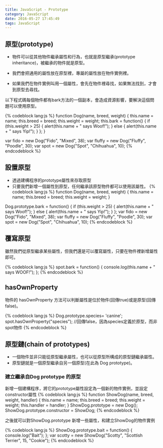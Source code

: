 ```yaml
---
title: JavaScript - Prototype
category: JavaScript
date: 2016-05-27 17:45:49
tags: JavaScript
---
```


## 原型(prototype)
* 物件可以從其他物件繼承屬性和行為，也就是原型繼承(prototype inheritance)，被繼承的物件就是原型。

* 我們會把通用的屬性放在原型裡，專屬的屬性放在物件實例裡。

* 如果我們在物件實例叫用一個屬性，會先在物件裡尋找，如果無法找到，才會到原型去尋找。

<!--more-->

以下程式碼每個物件都有bark方法的一個副本，會造成資源影響，要解決這個問題可以使用原型。

{% codeblock lang:js %}
function Dog(name, breed, weight) {
	this.name = name;
	this.breed = breed;
	this.weight = weight;
	this.bark = function() {
		if (this.weight > 25) {
			alert(this.name + " says Woof!");
		} else {
			alert(this.name + " says Yip!");
		}
	};
}

var fido = new Dog("Fido", "Mixed", 38);
var fluffy = new Dog("Fluffy", "Poodle", 30);
var spot = new Dog("Spot", "Chihuahua", 10);
{% endcodeblock %}

## 設置原型
* 透過建構程序的prototype屬性來存取原型
* 只要我們新增一個屬性到原型，任何繼承該原型物件都可以使用該屬性。
{% codeblock lang:js %}
function Dog(name, breed, weight) {
	this.name = name;
	this.breed = breed;
	this.weight = weight;
}

Dog.prototype.bark = function() {
	if (this.weight > 25) {
		alert(this.name + " says Woof!");
	} else {
		alert(this.name + " says Yip!");
	}
};
var fido = new Dog("Fido", "Mixed", 38);
var fluffy = new Dog("Fluffy", "Poodle", 30);
var spot = new Dog("Spot", "Chihuahua", 10);
{% endcodeblock %}

## 覆寫原型
雖然我們從原型繼承某些屬性，但我們還是可以覆寫屬性，只要在物件裡新增屬性即可。

{% codeblock lang:js %}
spot.bark = function() {
	console.log(this.name + " says WOOF!");
};
{% endcodeblock %}

## hasOwnProperty
物件的 hasOwnProperty 方法可以判斷屬性是位於物件(回傳true)或是原型(回傳false)。

{% codeblock lang:js %}
Dog.prototype.species= 'canine';
spot.hasOwnProperty("species"); //回傳false，因為species定義於原型，而非spot物件
{% endcodeblock %}

## 原型鏈(chain of prototypes)

* 一個物件並非只能從原型繼承屬性，也可以從原型所構成的原型鏈繼承屬性。
* 原型鏈就是一個原型繼承自另一個原型(在此為 Dog prototype)。

### 建立繼承自Dog prototype 的原型

新增一個建構程序，將它的prototype屬性設定為一個新的物件實例，並設定constructor屬性
{% codeblock lang:js %}
function ShowDog(name, breed, weight, handler) {
	this.name = name;
	this.breed = breed;
	this.weight = weight;
	this.handler = handler;
}
ShowDog.prototype = new Dog();
ShowDog.prototype.constructor = ShowDog;
{% endcodeblock %}

之後就可以對ShowDog.prototype 新增一些屬性，和建立ShowDog的物件實例

{% codeblock lang:js %}
ShowDog.prototype.bait = function() {
	console.log("Bait");
};
var scotty = new ShowDog("Scotty", "Scottish Terrier", 15, "Cookie");
{% endcodeblock %}


 
